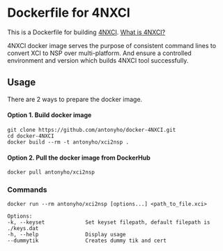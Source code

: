 # Dockerfile for 4NXCI

This is a Dockerfile for building [4NXCI](https://github.com/The-4n/4NXCI).
[What is 4NXCI?](https://github.com/The-4n/4NXCI/)

4NXCI docker image serves the purpose of consistent command lines to convert XCI to NSP over multi-platform. And ensure a controlled environment and version which builds 4NXCI tool successfully.

## Usage
There are 2 ways to prepare the docker image.

#### Option 1. Build docker image
```
git clone https://github.com/antonyho/docker-4NXCI.git
cd docker-4NXCI
docker build --rm -t antonyho/xci2nsp .
```

#### Option 2. Pull the docker image from DockerHub
```
docker pull antonyho/xci2nsp
```


### Commands
```
docker run --rm antonyho/xci2nsp [options...] <path_to_file.xci>

Options:  
-k, --keyset             Set keyset filepath, default filepath is ./keys.dat  
-h, --help               Display usage  
--dummytik               Creates dummy tik and cert
```
